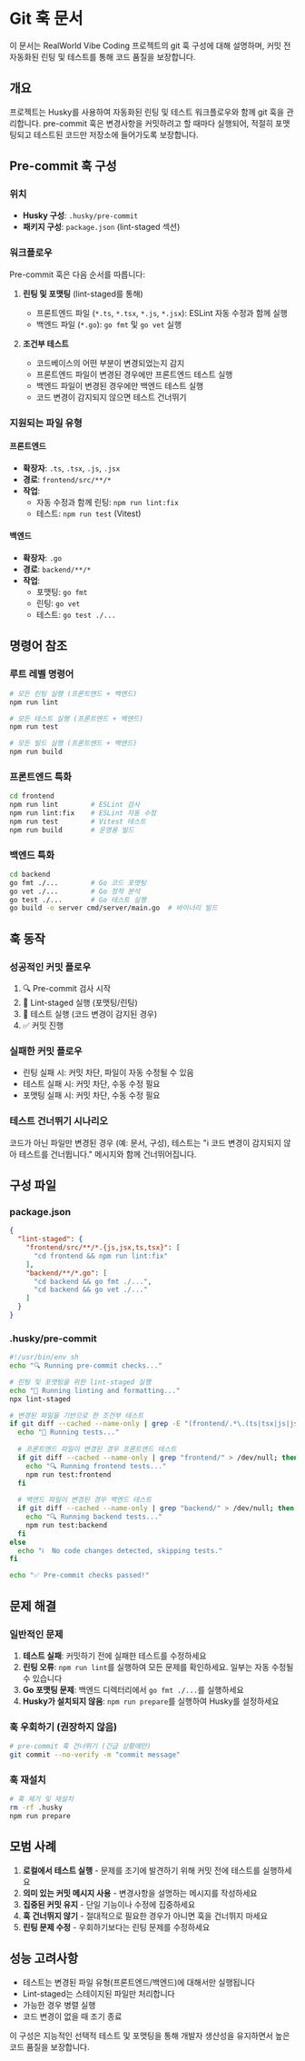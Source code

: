 # Git 훅 문서

이 문서는 RealWorld Vibe Coding 프로젝트의 git 훅 구성에 대해 설명하며, 커밋 전 자동화된 린팅 및 테스트를 통해 코드 품질을 보장합니다.

## 개요

프로젝트는 Husky를 사용하여 자동화된 린팅 및 테스트 워크플로우와 함께 git 훅을 관리합니다. pre-commit 훅은 변경사항을 커밋하려고 할 때마다 실행되어, 적절히 포맷팅되고 테스트된 코드만 저장소에 들어가도록 보장합니다.

## Pre-commit 훅 구성

### 위치
- **Husky 구성**: `.husky/pre-commit`
- **패키지 구성**: `package.json` (lint-staged 섹션)

### 워크플로우

Pre-commit 훅은 다음 순서를 따릅니다:

1. **린팅 및 포맷팅** (lint-staged를 통해)
   - 프론트엔드 파일 (`*.ts`, `*.tsx`, `*.js`, `*.jsx`): ESLint 자동 수정과 함께 실행
   - 백엔드 파일 (`*.go`): `go fmt` 및 `go vet` 실행

2. **조건부 테스트**
   - 코드베이스의 어떤 부분이 변경되었는지 감지
   - 프론트엔드 파일이 변경된 경우에만 프론트엔드 테스트 실행
   - 백엔드 파일이 변경된 경우에만 백엔드 테스트 실행
   - 코드 변경이 감지되지 않으면 테스트 건너뛰기

### 지원되는 파일 유형

#### 프론트엔드
- **확장자**: `.ts`, `.tsx`, `.js`, `.jsx`
- **경로**: `frontend/src/**/*`
- **작업**: 
  - 자동 수정과 함께 린팅: `npm run lint:fix`
  - 테스트: `npm run test` (Vitest)

#### 백엔드
- **확장자**: `.go`
- **경로**: `backend/**/*`
- **작업**:
  - 포맷팅: `go fmt`
  - 린팅: `go vet`
  - 테스트: `go test ./...`

## 명령어 참조

### 루트 레벨 명령어
```bash
# 모든 린팅 실행 (프론트엔드 + 백엔드)
npm run lint

# 모든 테스트 실행 (프론트엔드 + 백엔드)
npm run test

# 모든 빌드 실행 (프론트엔드 + 백엔드)
npm run build
```

### 프론트엔드 특화
```bash
cd frontend
npm run lint        # ESLint 검사
npm run lint:fix    # ESLint 자동 수정
npm run test        # Vitest 테스트
npm run build       # 운영용 빌드
```

### 백엔드 특화
```bash
cd backend
go fmt ./...        # Go 코드 포맷팅
go vet ./...        # Go 정적 분석
go test ./...       # Go 테스트 실행
go build -o server cmd/server/main.go  # 바이너리 빌드
```

## 훅 동작

### 성공적인 커밋 플로우
1. 🔍 Pre-commit 검사 시작
2. 📝 Lint-staged 실행 (포맷팅/린팅)
3. 🧪 테스트 실행 (코드 변경이 감지된 경우)
4. ✅ 커밋 진행

### 실패한 커밋 플로우
- 린팅 실패 시: 커밋 차단, 파일이 자동 수정될 수 있음
- 테스트 실패 시: 커밋 차단, 수동 수정 필요
- 포맷팅 실패 시: 커밋 차단, 수동 수정 필요

### 테스트 건너뛰기 시나리오
코드가 아닌 파일만 변경된 경우 (예: 문서, 구성), 테스트는 "ℹ️ 코드 변경이 감지되지 않아 테스트를 건너뜁니다." 메시지와 함께 건너뛰어집니다.

## 구성 파일

### package.json
```json
{
  "lint-staged": {
    "frontend/src/**/*.{js,jsx,ts,tsx}": [
      "cd frontend && npm run lint:fix"
    ],
    "backend/**/*.go": [
      "cd backend && go fmt ./...",
      "cd backend && go vet ./..."
    ]
  }
}
```

### .husky/pre-commit
```bash
#!/usr/bin/env sh
echo "🔍 Running pre-commit checks..."

# 린팅 및 포맷팅을 위한 lint-staged 실행
echo "📝 Running linting and formatting..."
npx lint-staged

# 변경된 파일을 기반으로 한 조건부 테스트
if git diff --cached --name-only | grep -E "(frontend/.*\.(ts|tsx|js|jsx)|backend/.*\.go)$" > /dev/null; then
  echo "🧪 Running tests..."
  
  # 프론트엔드 파일이 변경된 경우 프론트엔드 테스트
  if git diff --cached --name-only | grep "frontend/" > /dev/null; then
    echo "🔍 Running frontend tests..."
    npm run test:frontend
  fi
  
  # 백엔드 파일이 변경된 경우 백엔드 테스트
  if git diff --cached --name-only | grep "backend/" > /dev/null; then
    echo "🔍 Running backend tests..."
    npm run test:backend
  fi
else
  echo "ℹ️  No code changes detected, skipping tests."
fi

echo "✅ Pre-commit checks passed!"
```

## 문제 해결

### 일반적인 문제

1. **테스트 실패**: 커밋하기 전에 실패한 테스트를 수정하세요
2. **린팅 오류**: `npm run lint`를 실행하여 모든 문제를 확인하세요. 일부는 자동 수정될 수 있습니다
3. **Go 포맷팅 문제**: 백엔드 디렉터리에서 `go fmt ./...`를 실행하세요
4. **Husky가 설치되지 않음**: `npm run prepare`를 실행하여 Husky를 설정하세요

### 훅 우회하기 (권장하지 않음)
```bash
# pre-commit 훅 건너뛰기 (긴급 상황에만)
git commit --no-verify -m "commit message"
```

### 훅 재설치
```bash
# 훅 제거 및 재설치
rm -rf .husky
npm run prepare
```

## 모범 사례

1. **로컬에서 테스트 실행** - 문제를 조기에 발견하기 위해 커밋 전에 테스트를 실행하세요
2. **의미 있는 커밋 메시지 사용** - 변경사항을 설명하는 메시지를 작성하세요
3. **집중된 커밋 유지** - 단일 기능이나 수정에 집중하세요
4. **훅 건너뛰지 않기** - 절대적으로 필요한 경우가 아니면 훅을 건너뛰지 마세요
5. **린팅 문제 수정** - 우회하기보다는 린팅 문제를 수정하세요

## 성능 고려사항

- 테스트는 변경된 파일 유형(프론트엔드/백엔드)에 대해서만 실행됩니다
- Lint-staged는 스테이지된 파일만 처리합니다
- 가능한 경우 병렬 실행
- 코드 변경이 없을 때 조기 종료

이 구성은 지능적인 선택적 테스트 및 포맷팅을 통해 개발자 생산성을 유지하면서 높은 코드 품질을 보장합니다.